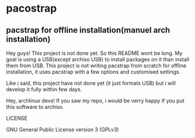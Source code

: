 # pacostrap
## pacstrap for offline installation(manuel arch installation)

Hey guys!
This project is not done yet. So this README wont be long. 
My goal is using a USB(except archiso USB) to install packages on it than install them from USB. 
This project is not writing pacstrap from scratch for offline installation, it uses pacstrap with a few options and customised settings.

Like i said, this project have not done yet (it just formats USB) but i will develop it fully within few days. 

Hey, archlinux devs! If you saw my repo, i would be verry happy if you put this software to archiso. 

LICENSE

GNU General Public License version 3 (GPLv3)
